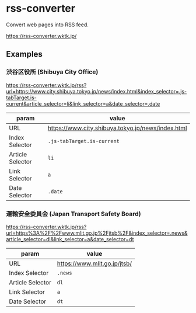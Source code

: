 # rss-converter

Convert web pages into RSS feed.

https://rss-converter.wktk.jp/

## Examples

### 渋谷区役所 (Shibuya City Office)

https://rss-converter.wktk.jp/rss?url=https://www.city.shibuya.tokyo.jp/news/index.html&index_selector=.js-tabTarget.is-current&article_selector=li&link_selector=a&date_selector=.date

| param | value |
|---|---|
| URL | https://www.city.shibuya.tokyo.jp/news/index.html |
| Index Selector | `.js-tabTarget.is-current` |
| Article Selector | `li` |
| Link Selector | `a` |
| Date Selector | `.date` |

### 運輸安全委員会 (Japan Transport Safety Board)

https://rss-converter.wktk.jp/rss?url=https%3A%2F%2Fwww.mlit.go.jp%2Fjtsb%2F&index_selector=.news&article_selector=dl&link_selector=a&date_selector=dt

| param | value |
|---|---|
| URL | https://www.mlit.go.jp/jtsb/ |
| Index Selector | `.news` |
| Article Selector | `dl` |
| Link Selector | `a` |
| Date Selector | `dt` |
